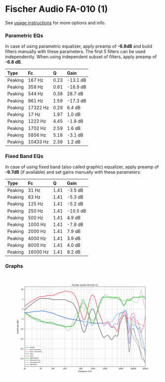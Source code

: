 # Fischer Audio FA-010 (1)
See [usage instructions](https://github.com/jaakkopasanen/AutoEq#usage) for more options and info.

### Parametric EQs
In case of using parametric equalizer, apply preamp of **-6.8dB** and build filters manually
with these parameters. The first 5 filters can be used independently.
When using independent subset of filters, apply preamp of **-6.8 dB**.

| Type    | Fc       |    Q | Gain     |
|:--------|:---------|:-----|:---------|
| Peaking | 167 Hz   | 0.23 | -13.1 dB |
| Peaking | 358 Hz   | 0.61 | -16.9 dB |
| Peaking | 544 Hz   | 0.38 | 28.7 dB  |
| Peaking | 961 Hz   | 1.59 | -17.3 dB |
| Peaking | 17322 Hz | 0.29 | 6.4 dB   |
| Peaking | 17 Hz    | 1.97 | 1.0 dB   |
| Peaking | 1222 Hz  | 4.45 | -1.8 dB  |
| Peaking | 1702 Hz  | 2.59 | 1.6 dB   |
| Peaking | 5856 Hz  | 5.18 | -3.1 dB  |
| Peaking | 10433 Hz | 2.39 | 1.2 dB   |

### Fixed Band EQs
In case of using fixed band (also called graphic) equalizer, apply preamp of **-9.7dB**
(if available) and set gains manually with these parameters.

| Type    | Fc       |    Q | Gain     |
|:--------|:---------|:-----|:---------|
| Peaking | 31 Hz    | 1.41 | -3.5 dB  |
| Peaking | 63 Hz    | 1.41 | -5.3 dB  |
| Peaking | 125 Hz   | 1.41 | -5.2 dB  |
| Peaking | 250 Hz   | 1.41 | -10.5 dB |
| Peaking | 500 Hz   | 1.41 | 4.9 dB   |
| Peaking | 1000 Hz  | 1.41 | -7.8 dB  |
| Peaking | 2000 Hz  | 1.41 | 7.9 dB   |
| Peaking | 4000 Hz  | 1.41 | 3.9 dB   |
| Peaking | 8000 Hz  | 1.41 | 4.0 dB   |
| Peaking | 16000 Hz | 1.41 | 9.2 dB   |

### Graphs
![](./Fischer%20Audio%20FA-010%20(1).png)